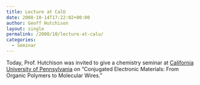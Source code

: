 ```yaml
---
title: Lecture at CalU
date: 2008-10-14T17:22:02+00:00
author: Geoff Hutchison
layout: single
permalink: /2008/10/lecture-at-calu/
categories:
  - Seminar
---
```

Today, Prof. Hutchison was invited to give a chemistry seminar at&nbsp;[California University of Pennsylvania](http://calu.edu/)&nbsp;on &ldquo;Conjugated Electronic Materials: From Organic Polymers to Molecular Wires.&rdquo;
